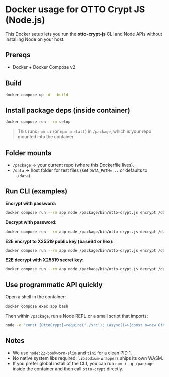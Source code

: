 # Docker usage for OTTO Crypt JS (Node.js)

This Docker setup lets you run the **otto-crypt-js** CLI and Node APIs without installing Node on your host.

## Prereqs
- Docker + Docker Compose v2

## Build
```bash
docker compose up -d --build
```

## Install package deps (inside container)
```bash
docker compose run --rm setup
```
> This runs `npm ci` (or `npm install`) in `/package`, which is your repo mounted into the container.

## Folder mounts
- `/package` → your current repo (where this Dockerfile lives).
- `/data` → host folder for test files (set `DATA_PATH=...` or defaults to `../data`).

## Run CLI (examples)

**Encrypt with password:**
```bash
docker compose run --rm app node /package/bin/otto-crypt.js encrypt /data/in.mp4 /data/in.mp4.otto --password="P@ssw0rd!"
```

**Decrypt with password:**
```bash
docker compose run --rm app node /package/bin/otto-crypt.js decrypt /data/in.mp4.otto /data/in.dec.mp4 --password="P@ssw0rd!"
```

**E2E encrypt to X25519 public key (base64 or hex):**
```bash
docker compose run --rm app node /package/bin/otto-crypt.js encrypt /data/photo.jpg /data/photo.jpg.otto --recipient="BASE64_OR_HEX_PUBLIC"
```

**E2E decrypt with X25519 secret key:**
```bash
docker compose run --rm app node /package/bin/otto-crypt.js decrypt /data/photo.jpg.otto /data/photo.jpg --sender-secret="BASE64_OR_HEX_SECRET"
```

## Use programmatic API quickly
Open a shell in the container:
```bash
docker compose exec app bash
```
Then within `/package`, run a Node REPL or a small script that imports:
```bash
node -e "const {OttoCrypt}=require('./src'); (async()=>{const o=new OttoCrypt(); const r=await o.encryptString(Buffer.from('hi'),{password:'x'}); console.log(r.header.length, r.cipher.length)})()"
```

## Notes
- We use `node:22-bookworm-slim` and `tini` for a clean PID 1.
- No native system libs required; `libsodium-wrappers` ships its own WASM.
- If you prefer global install of the CLI, you can run `npm i -g /package` inside the container and then call `otto-crypt` directly.
